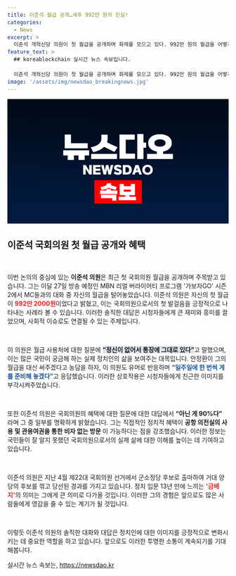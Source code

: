 ```yaml
---
title: 이준석 월급 공개…세후 992만 원의 진실!
categories:
  - News
excerpt: >
  이준석 개혁신당 의원이 첫 월급을 공개하며 화제를 모으고 있다. 992만 원의 월급을 어떻게 쓸지 고민 중인 이 의원의 솔직한 대답과 유쾌한 농담이 담긴 가보자GO 선공개 영상은 웃음과 관심을 동시에 불러일으키고 있다!
feature_text: >
  ## koreablockchain 실시간 뉴스 속보입니다.

  이준석 개혁신당 의원이 첫 월급을 공개하며 화제를 모으고 있다. 992만 원의 월급을 어떻게 쓸지 고민 중인 이 의원의 솔직한 대답과 유쾌한 농담이 담긴 가보자GO 선공개 영상은 웃음과 관심을 동시에 불러일으키고 있다!
image: '/assets/img/newsdao_breakingnews.jpg'
---
```


<p><img src="/assets/img/newsdao_breakingnews.jpg" alt="koreablockchain 속보" /></p>

<h2 data-ke-size="size26">이준석 국회의원 첫 월급 공개와 혜택</h2>

<p data-ke-size="size16">&nbsp;</p>

<p>이번 논의의 중심에 있는 <b>이준석 의원</b>은 최근 첫 국회의원 월급을 공개하며 주목받고 있습니다. 그는 이달 27일 방송 예정인 MBN 리얼 버라이어티 프로그램 '가보자GO' 시즌2에서 MC들과의 대화 중 자신의 월급을 털어놓았습니다. 이준석 의원은 자신의 첫 월급이 <b><span style="color: #ee2323;">992만 2000원</span></b>이었다고 밝혔고, 이는 국회의원으로서의 첫 발걸음을 긍정적으로 나타내는 사례라 볼 수 있습니다. 이러한 솔직한 대답은 시청자들에게 큰 재미와 흥미를 끌었으며, 사회적 이슈로도 연결될 수 있는 주제입니다.</p>

<p data-ke-size="size16">&nbsp;</p>

<p>이 의원은 월급 사용처에 대한 질문에 <b><span style="background-color: #21538527;">“정신이 없어서 통장에 그대로 있다”</span></b>고 말했으며, 이는 많은 국민이 궁금해 하는 실제 정치인의 삶을 보여주는 대목입니다. 안정환이 그의 월급을 대신 써주겠다고 농담을 하자, 이 의원도 유머로 반응하며 <b><span style="color: #1a5490;">“일주일에 한 번씩 게를 준비해 놓겠다”</span></b>고 응답했습니다. 이러한 상호작용은 시청자들에게 친근한 이미지를 부각시켜주었습니다.</p>

<p data-ke-size="size16">&nbsp;</p>

<p>또한 이준석 의원은 국회의원의 혜택에 대한 질문에 대한 대답에서 <b>“아닌 게 90%다” </b>라며 그 중 일부를 명확하게 밝혔습니다. 그는 직접적인 정치적 혜택이 <b>공항 의전실의 사용 및 관용여권을 통한 비자 없는 방문 </b>이 가능하다는 점을 강조했습니다. 이러한 정보는 국민들이 잘 알지 못했던 국회의원으로서의 실제 삶에 대한 이해를 높이는 데 기여하고 있습니다.  </p>

<p data-ke-size="size16">&nbsp;</p>

<p>이준석 의원은 지난 4월 제22대 국회의원 선거에서 군소정당 후보로 출마하여 거대 양당의 후보를 꺾고 당선된 경과를 가지고 있습니다. 정치 입문 13년 만에 느끼는 <b><span style="color: #ee2323;">'금배지'</span></b>의 의미는 그에게 큰 의미로 다가올 것입니다. 이러한 그의 경험은 앞으로도 많은 사람들에게 영감을 줄 수 있는 계기가 될 것입니다. </p>

<p data-ke-size="size16">&nbsp;</p>

<p>이렇듯 이준석 의원의 솔직한 대화와 대답은 정치인에 대한 이미지를 긍정적으로 변화시키는 데 중요한 역할을 하고 있습니다. 앞으로도 이러한 투명한 소통이 계속되기를 기대해봅니다.</p>
실시간 뉴스 속보는, <a href="https://newsdao.kr" rel="dofollow">https://newsdao.kr</a>


